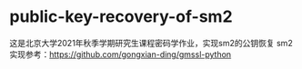 # public-key-recovery-of-sm2
这是北京大学2021年秋季学期研究生课程密码学作业，实现sm2的公钥恢复
sm2实现参考：https://github.com/gongxian-ding/gmssl-python
